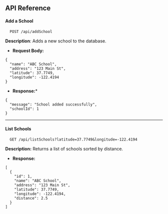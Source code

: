 
## API Reference

#### **Add a School**

```http
  POST /api/addSchool
```
 **Description**: Adds a new school to the database.

- **Request Body:**
```
{
  "name": "ABC School",
  "address": "123 Main St",
  "latitude": 37.7749,
  "longitude": -122.4194
}
```
- **Response:***
```
{
  "message": "School added successfully",
  "schoolId": 1
}
```
---
####  **List Schools**

```http
  GET /api/listSchools?latitude=37.7749&longitude=-122.4194
```
**Description:** Returns a list of schools sorted by distance.
- **Response:**
```
[
  {
    "id": 1,
    "name": "ABC School",
    "address": "123 Main St",
    "latitude": 37.7749,
    "longitude": -122.4194,
    "distance": 2.5
  }
]
```


